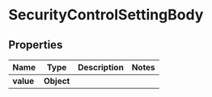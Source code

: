 
# SecurityControlSettingBody

## Properties
Name | Type | Description | Notes
------------ | ------------- | ------------- | -------------
**value** | **Object** |  | 



